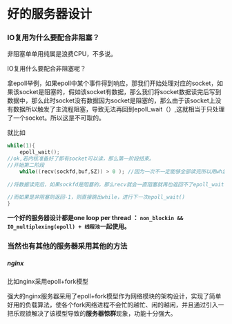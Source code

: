 # 好的服务器设计

### IO复用为什么要配合非阻塞？

非阻塞单单用纯属是浪费CPU，不多说。



IO复用什么要配合非阻塞呢？

拿epoll举例，如果epoll中某个事件得到响应，那我们开始处理对应的socket，如果该socket是阻塞的，假如该socket有数据，那么我们将socket数据读完后写到数据中，那么此时socket没有数据因为socket是阻塞的，那么由于该socket上没有数据所以触发了主流程阻塞，导致无法再回到epoll_wait（）,这就相当于只处理了一个socket。所以这是不可取的。



就比如

```c
while(1){
	epoll_wait();
//ok,若内核准备好了即有socket可以读，那么第一阶段结束。
//开始第二阶段
	while((recv(sockfd,buf,SZ)) > 0 ); //因为一次不一定能够全部读完所以用while
    
//将数据读完后，如果sockfd是阻塞的，那么recv就会一直阻塞就再也返回不了epoll_wait()了，如果sockfd是非阻塞的那么就直接返回。
    
//而如果是非阻塞则返回-1，则直接跳出while，进行下一次epoll_wait()
}

```



 **一个好的服务器设计都是one loop per thread ： `non_blockin && IO_multiplexing(epoll) + 线程池`一起使用。**





### 当然也有其他的服务器采用其他的方法

##### nginx

比如nginx采用epoll+fork模型

强大的nginx服务器采用了epoll+fork模型作为网络模块的架构设计，实现了简单好用的负载算法，使各个fork网络进程不会忙的越忙、闲的越闲，并且通过引入一把乐观锁解决了该模型导致的**服务器惊群**现象，功能十分强大。
